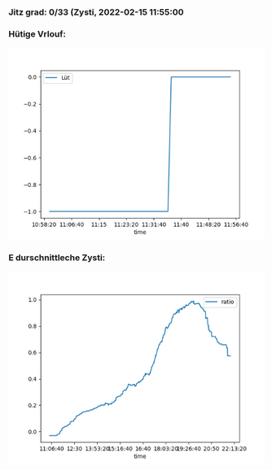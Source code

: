 ### Jitz grad: 0/33 (Zysti, 2022-02-15 11:55:00

### Hütige Vrlouf:
![Graph](Today.png)

### E durschnittleche Zysti:
![Graph](Zysti.png)